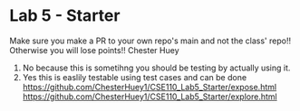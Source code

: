 # Lab 5 - Starter
Make sure you make a PR to your own repo's main and not the class' repo!! Otherwise you will lose points!!
Chester Huey

1. No because this is sometihng you should be testing by actually using it. 
2.  Yes this is easlily testable using test cases and can be done
https://github.com/ChesterHuey1/CSE110_Lab5_Starter/expose.html
https://github.com/ChesterHuey1/CSE110_Lab5_Starter/explore.html
